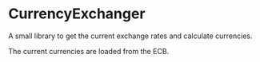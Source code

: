 # CurrencyExchanger
A small library to get the current exchange rates and calculate currencies.

The current currencies are loaded from the ECB.

